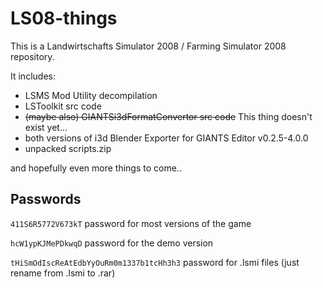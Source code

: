 # LS08-things
This is a Landwirtschafts Simulator 2008 / Farming Simulator 2008 repository.

It includes:
* LSMS Mod Utility decompilation
* LSToolkit src code
* ~~(maybe also) GIANTSi3dFormatConvertor src code~~ This thing doesn't exist yet...
* both versions of i3d Blender Exporter for GIANTS Editor v0.2.5-4.0.0
* unpacked scripts.zip

and hopefully even more things to come..

## Passwords
`411S6R5772V673kT` password for most versions of the game

`hcW1ypKJMePDkwqD` password for the demo version

`tHiSmOdIscReAtEdbYyOuRm0m1337b1tcHh3h3` password for .lsmi files (just rename from .lsmi to .rar)
